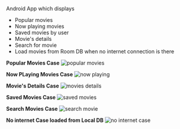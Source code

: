 Android App which displays
- Popular movies
- Now playing movies
- Saved movies by user
- Movie's details
- Search for movie
- Load movies from Room DB when no internet connection is there

**Popular Movies Case**
![popular movies](https://github.com/user-attachments/assets/30dac9c6-e362-4569-a2e7-8c21306be31c)

**Now PLaying Movies Case**
![now playing](https://github.com/user-attachments/assets/cfa4294f-4429-4dfd-a688-1fb734c42b4b)

**Movie's Details Case**
![movies details](https://github.com/user-attachments/assets/f2aa1387-6826-416b-abf2-8f3da17aa5fc)

**Saved Movies Case**
![saved movies](https://github.com/user-attachments/assets/e1755bf6-2218-4c2a-a684-eaf05b48dab0)

**Search Movies Case**
![search movie](https://github.com/user-attachments/assets/3b3b1aff-48f7-4068-ab16-d2420a173330)

**No internet Case loaded from Local DB**
![no internet case](https://github.com/user-attachments/assets/3a61edf6-beb8-4e54-a5ad-fe4409f7981b)
